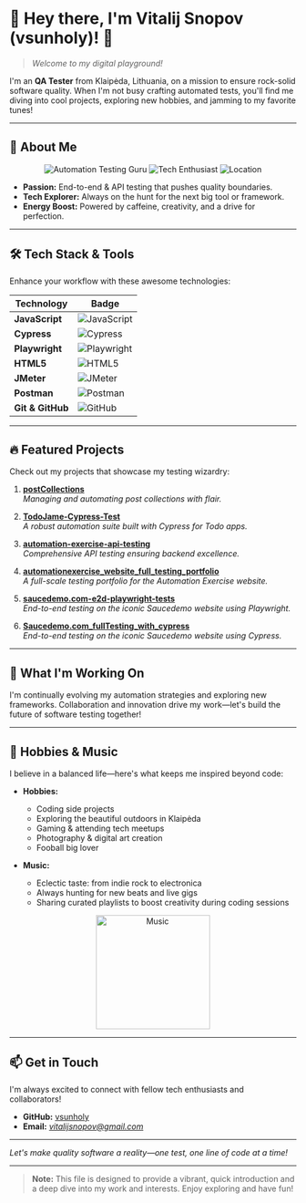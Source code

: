 
# 🎉 Hey there, I'm Vitalij Snopov (vsunholy)! 🎉
> *Welcome to my digital playground!*

I'm an **QA Tester** from Klaipėda, Lithuania, on a mission to ensure rock-solid software quality. When I'm not busy crafting automated tests, you'll find me diving into cool projects, exploring new hobbies, and jamming to my favorite tunes!

---

## 🚀 About Me

<div align="center">
  <img src="https://img.shields.io/badge/Automation%20Testing-Guru-4caf50?style=for-the-badge" alt="Automation Testing Guru">
  <img src="https://img.shields.io/badge/Tech-Enthusiast-2196f3?style=for-the-badge" alt="Tech Enthusiast">
  <img src="https://img.shields.io/badge/Location-Klaipėda-orange?style=for-the-badge" alt="Location">
</div>

- **Passion:** End-to-end & API testing that pushes quality boundaries.
- **Tech Explorer:** Always on the hunt for the next big tool or framework.
- **Energy Boost:** Powered by caffeine, creativity, and a drive for perfection.

---

## 🛠️ Tech Stack & Tools

Enhance your workflow with these awesome technologies:

| Technology      | Badge |
| --------------- | ----- |
| **JavaScript**  | ![JavaScript](https://img.shields.io/badge/-JavaScript-f7df1e?logo=javascript&logoColor=black&style=flat-square) |
| **Cypress**     | ![Cypress](https://img.shields.io/badge/-Cypress-17202c?logo=cypress&logoColor=white&style=flat-square) |
| **Playwright**  | ![Playwright](https://img.shields.io/badge/-Playwright-00599C?logo=playwright&logoColor=white&style=flat-square) |
| **HTML5**       | ![HTML5](https://img.shields.io/badge/-HTML5-E34F26?logo=html5&logoColor=white&style=flat-square) |
| **JMeter**      | ![JMeter](https://img.shields.io/badge/-JMeter-FF6600?logo=apachejmeter&logoColor=white&style=flat-square) |
| **Postman**     | ![Postman](https://img.shields.io/badge/-Postman-FF6C37?logo=postman&logoColor=white&style=flat-square) |
| **Git & GitHub**| ![GitHub](https://img.shields.io/badge/-GitHub-181717?logo=github&logoColor=white&style=flat-square) |

---

## 🔥 Featured Projects

Check out my projects that showcase my testing wizardry:

1. **[postCollections](https://github.com/vsunholy/postCollections)**  
   *Managing and automating post collections with flair.*

2. **[TodoJame-Cypress-Test](https://github.com/vsunholy/TodoJame-Cypress-Test)**  
   *A robust automation suite built with Cypress for Todo apps.*

3. **[automation-exercise-api-testing](https://github.com/vsunholy/automation-exercise-api-testing)**  
   *Comprehensive API testing ensuring backend excellence.*

4. **[automationexercise_website_full_testing_portfolio](https://github.com/vsunholy/automationexercise_website_full_testing_portfolio)**  
   *A full-scale testing portfolio for the Automation Exercise website.*

5. **[saucedemo.com-e2d-playwright-tests](https://github.com/vsunholy/saucedemo.com-e2d-playwright-tests)**  
   *End-to-end testing on the iconic Saucedemo website using Playwright.*
6. **[Saucedemo.com_fullTesting_with_cypress](https://github.com/vsunholy/Saucedemo.com_fullTesting_with_cypress)**  
   *End-to-end testing on the iconic Saucedemo website using Cypress.*

---

## 🎨 What I'm Working On

I'm continually evolving my automation strategies and exploring new frameworks. Collaboration and innovation drive my work—let's build the future of software testing together!

---

## 🎸 Hobbies & Music

I believe in a balanced life—here's what keeps me inspired beyond code:

- **Hobbies:**  
  - Coding side projects  
  - Exploring the beautiful outdoors in Klaipėda  
  - Gaming & attending tech meetups  
  - Photography & digital art creation
  - Fooball big lover

- **Music:**  
  - Eclectic taste: from indie rock to electronica  
  - Always hunting for new beats and live gigs  
  - Sharing curated playlists to boost creativity during coding sessions

<div align="center">
  <img src="https://media.giphy.com/media/l0MYt5jPR6QX5pnqM/giphy.gif" alt="Music" width="200px"/>
</div>

---

## 📫 Get in Touch

I'm always excited to connect with fellow tech enthusiasts and collaborators!  
- **GitHub:** [vsunholy](https://github.com/vsunholy)  
- **Email:** *vitalijsnopov@gmail.com*

---

*Let's make quality software a reality—one test, one line of code at a time!*

---

> **Note:** This file is designed to provide a vibrant, quick introduction and a deep dive into my work and interests. Enjoy exploring and have fun!













